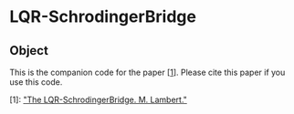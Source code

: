# LQR-SchrodingerBridge

## Object

This is the companion code for the paper \[[1][4]\]. Please cite this paper if you use this code.  

[4]: https://inria.hal.science/view/index/docid/5108441

\[1\]: ["The LQR-SchrodingerBridge. M. Lambert."][4] 

